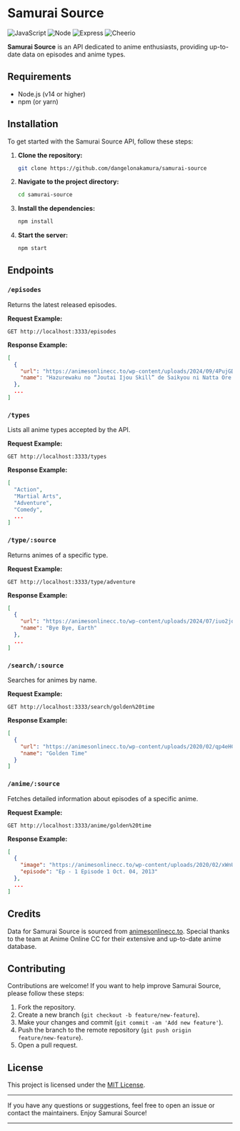 # Samurai Source

![JavaScript](https://img.shields.io/badge/-JavaScript-333333?style=flat&logo=javascript)
![Node](https://img.shields.io/badge/-Node-333333?style=flat&logo=node.js)
![Express](https://img.shields.io/badge/-Express-333333?style=flat&logo=express)
![Cheerio](https://img.shields.io/badge/-Cheerio-333333?style=flat&logo=cheerio)

**Samurai Source** is an API dedicated to anime enthusiasts, providing up-to-date data on episodes and anime types.

## Requirements

- Node.js (v14 or higher)
- npm (or yarn)

## Installation

To get started with the Samurai Source API, follow these steps:

1. **Clone the repository:**
   ```bash
   git clone https://github.com/dangelonakamura/samurai-source
   ```

2. **Navigate to the project directory:**
   ```bash
   cd samurai-source
   ```

3. **Install the dependencies:**
   ```bash
   npm install
   ```

4. **Start the server:**
   ```bash
   npm start
   ```

## Endpoints

### `/episodes`

Returns the latest released episodes.

**Request Example:**
```
GET http://localhost:3333/episodes
```

**Response Example:**
```json
[
  {
    "url": "https://animesonlinecc.to/wp-content/uploads/2024/09/4PujGDMsmKPDO4bObWK2ieIj8s0-300x170.jpg",
    "name": "Hazurewaku no “Joutai Ijou Skill” de Saikyou ni Natta Ore ga Subete wo Juurin suru made Episodio 9"
  },
  ...
]
```

### `/types`

Lists all anime types accepted by the API.

**Request Example:**
```
GET http://localhost:3333/types
```

**Response Example:**
```json
[
  "Action",
  "Martial Arts",
  "Adventure",
  "Comedy",
  ...
]
```

### `/type/:source`

Returns animes of a specific type.

**Request Example:**
```
GET http://localhost:3333/type/adventure
```

**Response Example:**
```json
[
  {
    "url": "https://animesonlinecc.to/wp-content/uploads/2024/07/iuo2jor1Hya3bT1imNxEScgoh5o-185x278.jpg",
    "name": "Bye Bye, Earth"
  },
  ...
]
```

### `/search/:source`

Searches for animes by name.

**Request Example:**
```
GET http://localhost:3333/search/golden%20time
```

**Response Example:**
```json
[
  {
    "url": "https://animesonlinecc.to/wp-content/uploads/2020/02/qp4eHCZMR14dtubvzr67PZqH5fa-185x278.jpg",
    "name": "Golden Time"
  }
]
```

### `/anime/:source`

Fetches detailed information about episodes of a specific anime.

**Request Example:**
```
GET http://localhost:3333/anime/golden%20time
```

**Response Example:**
```json
[
  {
    "image": "https://animesonlinecc.to/wp-content/uploads/2020/02/xWnUHvv5sCZtrP9TAyZ8blOedYq-300x170.jpg",
    "episode": "Ep - 1 Episode 1 Oct. 04, 2013"
  },
  ...
]
```

## Credits

Data for Samurai Source is sourced from [animesonlinecc.to](https://animesonlinecc.to). Special thanks to the team at Anime Online CC for their extensive and up-to-date anime database.

## Contributing

Contributions are welcome! If you want to help improve Samurai Source, please follow these steps:

1. Fork the repository.
2. Create a new branch (`git checkout -b feature/new-feature`).
3. Make your changes and commit (`git commit -am 'Add new feature'`).
4. Push the branch to the remote repository (`git push origin feature/new-feature`).
5. Open a pull request.

## License

This project is licensed under the [MIT License](LICENSE).

---

If you have any questions or suggestions, feel free to open an issue or contact the maintainers. Enjoy Samurai Source!

---
